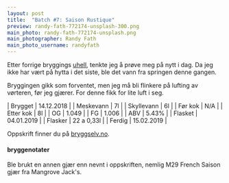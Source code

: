 ```yaml
---
layout: post
title:  "Batch #7: Saison Rustique"
preview: randy-fath-772174-unsplash-300.png
main_photo: randy-fath-772174-unsplash.png
main_photographer: Randy Fath
main_photo_username: randyfath
---
```


Etter forrige bryggings [uhell](/2018/12/10/uhell-under-gjæring), tenkte jeg å prøve meg på nytt i dag. Da jeg ikke har vært på hytta i det siste, ble det vann fra springen denne gangen.

Bryggingen gikk som forventet, men jeg må bli flinkere på lufting av vørteren, før jeg gjærer. For denne fikk for lite luft i seg.


| Brygget    | 14.12.2018 |
| Meskevann  | 7l         |
| Skyllevann | 6l         |
| Før kok    | N/A        |
| Etter kok  | 8l         |
| OG         | 1.049      |
| FG         | 1.006      |
| ABV        | 5.43%      |
| Flasket    | 04.01.2019 |
| Flasker    | 22 a 0,33l |
| Ferdig     | 15.02.2019 |

Oppskrift finner du på [bryggselv.no](https://www.bryggselv.no/finest/104872/saison-rustique-allgrain-%C3%B8lsett-25-liter).


#### bryggenotater

Ble brukt en annen gjær enn nevnt i oppskriften, nemlig M29 French Saison gjær fra Mangrove Jack's.
